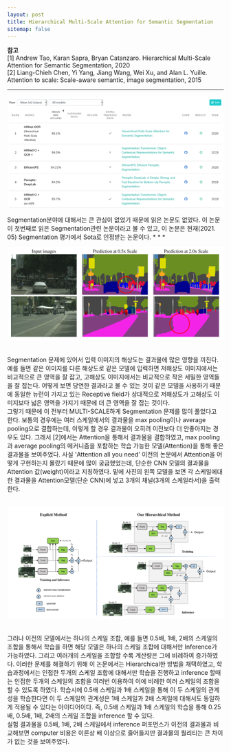 ```yaml
---
layout: post
title: Hierarchical Multi-Scale Attention for Semantic Segmentation
sitemap: false
---
```


**참고**  
[1] Andrew Tao, Karan Sapra, Bryan Catanzaro. Hierarchical Multi-Scale Attention for Semantic Segmentation, 2020  
[2] Liang-Chieh Chen, Yi Yang, Jiang Wang, Wei Xu, and Alan L. Yuille. Attention to scale: Scale-aware semantic, image segmentation, 2015  
* * *  

<p align="center"><img src="/assets/img/paper/HIERARCHICAL_MULTI-SCALE_ATTENTION_FOR_SEMANTIC_SEGMENTATION/3.png"></p>
Segmentation분야에 대해서는 큰 관심이 없었기 때문에 읽은 논문도 없었다. 이 논문이 첫번째로 읽은 Segmentation관련 논문이라고 볼 수 있고, 이 논문은 현재(2021. 05) Segmentation 평가에서 Sota로 인정받는 논문이다.
* * *
<br/>
<p align="center"><img src="/assets/img/paper/HIERARCHICAL_MULTI-SCALE_ATTENTION_FOR_SEMANTIC_SEGMENTATION/1.png"></p>
<br/>
 Segmentation 문제에 있어서 입력 이미지의 해상도는 결과물에 많은 영향을 끼친다. 예를 들면 같은 이미지를 다른 해상도로 같은 모델에 입력하면
저해상도 이미지에서는 비교적으로 큰 영역을 잘 잡고, 고해상도 이미지에서는 비교적으로 작은 세밀한 영역들을 잘 잡는다. 어떻게 보면 당연한 결과라고 볼 수 있는 것이 같은 모델을 사용하기 때문에
동일한 뉴런이 가지고 있는 Receptive field가 상대적으로 저해상도가 고해상도 이미지보다 넓은 영역을 가지기 때문에 더 큰 영역을 잘 잡는 것이다.
<br/>
 그렇기 때문에 이 전부터 MULTI-SCALE하게 Segmentation 문제를 많이 풀었다고 한다. 보통의 경우에는 여러 스케일에서의 결과물을 max pooling이나 average pooling으로 결합하는데,
이렇게 할 경우 결과물이 오히려 이전보다 더 안좋아지는 경우도 있다. 그래서 [2]에서는 Attention을 통해서 결과물을 결합하였고, max pooling과 average pooling의 메커니즘을 포함하는 학습 가능한
모델(Attention)을 통해 좋은 결과물을 보여주었다. 사실 'Attention all you need' 이전의 논문에서 Attention을 어떻게 구현하는지 몰랐기 때문에 많이 궁금했었는데,
단순한 CNN 모델의 결과물을 Attention 값(weight)이라고 지칭하였다. 밑에 사진의 왼쪽 모델을 보면 각 스케일에대한 결과물을 Attention모델(단순 CNN)에 넣고 3개의 채널(3개의 스케일라서)을 출력한다.
<br/>
<br/>
<p align="center"><img src="/assets/img/paper/HIERARCHICAL_MULTI-SCALE_ATTENTION_FOR_SEMANTIC_SEGMENTATION/2.png"></p>
<br/>
 그러나 이전의 모델에서는 하나의 스케일 조합, 예를 들면 0.5배, 1배, 2배의 스케일의 조합을 통해서 학습을 하면 해당 모델은 하나의 스케일 조합에 대해서만 Inference가 가능하였다.
그리고 여러개의 스케일을 조합할 수록 계산량은 그에 비례하여 증가하였다. 이러한 문제를 해결하기 위해 이 논문에서는 Hierarchical한 방법을 채택하였고, 학습과정에서는 인접한 두개의 스케일 조합에 대해서만 학습을 진행하고 inference 할때는 인접한 두개의 스케일의 조합을 여러번 이용하여 이에 비례한 여러 스케일의 조합을 할 수 있도록 하였다. 학습시에 0.5배 스케일과 1배 스케일을 통해 이 두 스케일의 관계성을 학습한다면 이 두 스케일의 관계성은 1배 스케일과 2배 스케일에 대해서도 동일하게 적용될 수 있다는 아이디어이다. 즉, 0.5배 스케일과 1배 스케일의 학습을 통해 0.25배, 0.5배, 1배, 2배의 스케일 조합을 inference 할 수 있다. 
<br/>
실험 결과물을 0.5배, 1배, 2배 스케일에서 inference 퍼포먼스가 이전의 결과물과 비교해보면 computer 비용은 이론상 배 이상으로 줄어들지만 결과물의 퀄리티는 큰 차이가 없는 것을 보여주었다.
